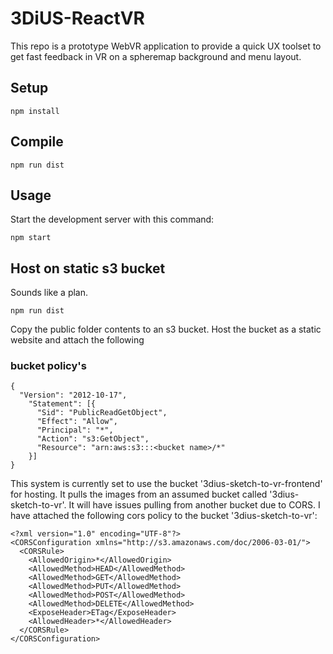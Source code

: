 # 3DiUS-ReactVR

This repo is a prototype WebVR application to provide a quick UX toolset to get fast feedback in VR on a spheremap background and menu layout.

Setup
---

```
npm install
```

Compile
---

```
npm run dist
```

Usage
---

Start the development server with this command:

```
npm start
```

## Host on static s3 bucket
Sounds like a plan.

```
npm run dist
```

Copy the public folder contents to an s3 bucket.
Host the bucket as a static website and attach the following

### bucket policy's
```
{
  "Version": "2012-10-17",
    "Statement": [{
      "Sid": "PublicReadGetObject",
      "Effect": "Allow",
      "Principal": "*",
      "Action": "s3:GetObject",
      "Resource": "arn:aws:s3:::<bucket name>/*"
    }]
}
```

This system is currently set to use the bucket '3dius-sketch-to-vr-frontend' for hosting. It pulls the images from an assumed bucket called '3dius-sketch-to-vr'.
It will have issues pulling from another bucket due to CORS. I have attached the following cors policy to the bucket '3dius-sketch-to-vr':

```
<?xml version="1.0" encoding="UTF-8"?>
<CORSConfiguration xmlns="http://s3.amazonaws.com/doc/2006-03-01/">
  <CORSRule>
    <AllowedOrigin>*</AllowedOrigin>
    <AllowedMethod>HEAD</AllowedMethod>
    <AllowedMethod>GET</AllowedMethod>
    <AllowedMethod>PUT</AllowedMethod>
    <AllowedMethod>POST</AllowedMethod>
    <AllowedMethod>DELETE</AllowedMethod>
    <ExposeHeader>ETag</ExposeHeader>
    <AllowedHeader>*</AllowedHeader>
  </CORSRule>
</CORSConfiguration>
```
